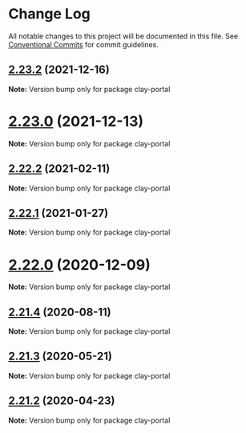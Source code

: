 # Change Log

All notable changes to this project will be documented in this file.
See [Conventional Commits](https://conventionalcommits.org) for commit guidelines.

## [2.23.2](https://github.com/liferay/clay/tree/master/packages/clay-portal/compare/v2.23.1...v2.23.2) (2021-12-16)

**Note:** Version bump only for package clay-portal





# [2.23.0](https://github.com/liferay/clay/tree/master/packages/clay-portal/compare/v2.22.4...v2.23.0) (2021-12-13)

**Note:** Version bump only for package clay-portal





## [2.22.2](https://github.com/liferay/clay/tree/master/packages/clay-portal/compare/v2.22.1...v2.22.2) (2021-02-11)

**Note:** Version bump only for package clay-portal





## [2.22.1](https://github.com/liferay/clay/tree/master/packages/clay-portal/compare/v2.22.0...v2.22.1) (2021-01-27)

**Note:** Version bump only for package clay-portal





# [2.22.0](https://github.com/liferay/clay/tree/master/packages/clay-portal/compare/v2.21.5...v2.22.0) (2020-12-09)

**Note:** Version bump only for package clay-portal





## [2.21.4](https://github.com/liferay/clay/tree/master/packages/clay-portal/compare/v2.21.3...v2.21.4) (2020-08-11)

**Note:** Version bump only for package clay-portal





## [2.21.3](https://github.com/liferay/clay/tree/master/packages/clay-portal/compare/v2.21.2...v2.21.3) (2020-05-21)

**Note:** Version bump only for package clay-portal





## [2.21.2](https://github.com/liferay/clay/tree/master/packages/clay-portal/compare/v2.21.1...v2.21.2) (2020-04-23)

**Note:** Version bump only for package clay-portal
